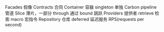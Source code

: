 Facades    假像
Contracts  合同
Container  容器
singleton  单独
Carbon
pipeline   管道
Slice      薄片，一部分
through    通过
bound      跳跃
Providers  提供者
retrieve   检索
macro      宏指令
Repository 仓库
deferred   延迟服务
RPS(requests per second)
